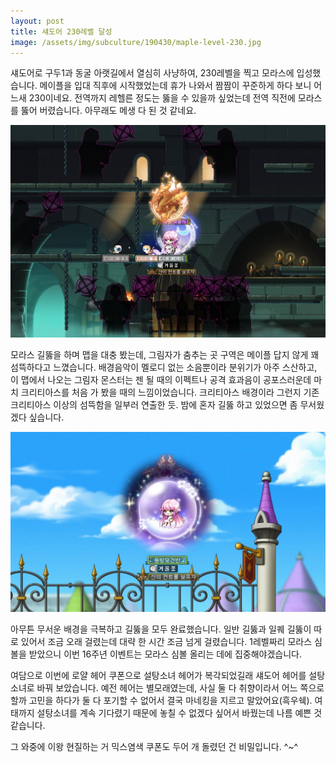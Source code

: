 ```yaml
---
layout: post
title: 섀도어 230레벨 달성
image: /assets/img/subculture/190430/maple-level-230.jpg
---
```


섀도어로 구두1과 동굴 아랫길에서 열심히 사냥하여, 230레벨을 찍고 모라스에 입성했습니다.
메이플을 입대 직후에 시작했었는데 휴가 나와서 짬짬이 꾸준하게 하다 보니 어느새 230이네요.
전역까지 레헬른 정도는 뚫을 수 있을까 싶었는데 전역 직전에 모라스를 뚫어 버렸습니다. 아무래도 메생 다 된 것 같네요.

![morass-shadow-dancing](/assets/img/subculture/190430/morass-shadow-dancing.jpg)

모라스 길뚫을 하며 맵을 대충 봤는데, 그림자가 춤추는 곳 구역은 메이플 답지 않게 꽤 섬뜩하다고 느꼈습니다.
배경음악이 멜로디 없는 소음뿐이라 분위기가 아주 스산하고, 이 맵에서 나오는 그림자 몬스터는 젠 될 때의 이펙트나 공격 효과음이 공포스러운데
마치 크리티아스를 처음 가 봤을 때의 느낌이었습니다. 크리티아스 배경이라 그런지 기존 크리티아스 이상의 섬뜩함을 일부러 연출한 듯.
밤에 혼자 길뚫 하고 있었으면 좀 무서웠겠다 싶습니다.

![morass-and-my-character](/assets/img/subculture/190430/morass-and-my-character.jpg)

아무튼 무서운 배경을 극복하고 길뚫을 모두 완료했습니다.
일반 길뚫과 일퀘 길뚫이 따로 있어서 조금 오래 걸렸는데 대략 한 시간 조금 넘게 걸렸습니다.
1레벨짜리 모라스 심볼을 받았으니 이번 16주년 이벤트는 모라스 심볼 올리는 데에 집중해야겠습니다.

여담으로 이번에 로얄 헤어 쿠폰으로 설탕소녀 헤어가 복각되었길래 섀도어 헤어를 설탕소녀로 바꿔 보았습니다.
예전 헤어는 별모래였는데, 사실 둘 다 취향이라서 어느 쪽으로 할까 고민을 하다가
둘 다 포기할 수 없어서 결국 마네킹을 지르고 말았어요(흑우쉑).
여태까지 설탕소녀를 계속 기다렸기 때문에 놓칠 수 없겠다 싶어서 바꿨는데 나름 예쁜 것 같습니다.

그 와중에 이왕 현질하는 거 믹스염색 쿠폰도 두어 개 돌렸던 건 비밀입니다. ^~^

